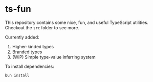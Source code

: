 # ts-fun

This repository contains some nice, fun, and useful TypeScript utilities. Checkout the `src` folder to see more.

Currently added:

1. Higher-kinded types
2. Branded types
3. (WIP) Simple type-value inferring system

To install dependencies:

```bash
bun install
```
